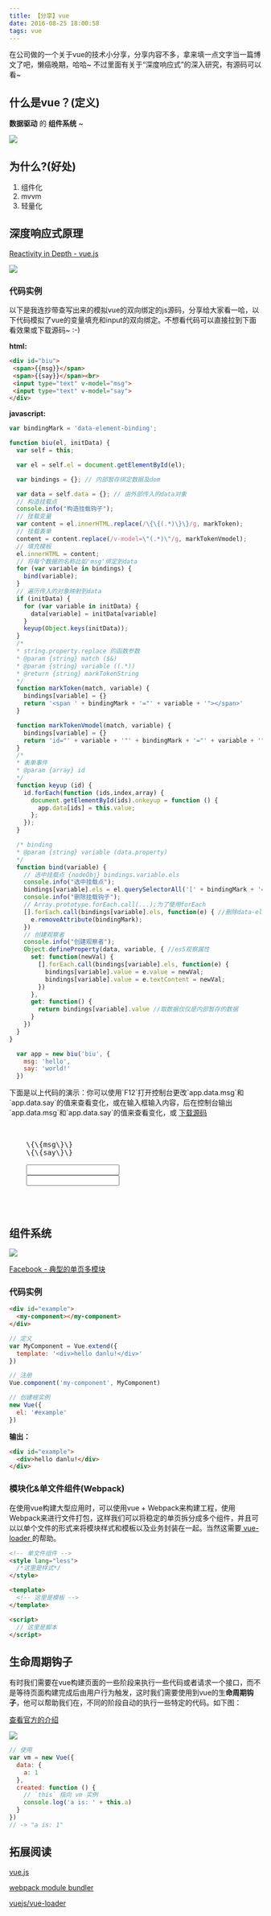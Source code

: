 ```yaml
---
title: 【分享】vue
date: 2016-08-25 18:00:58
tags: vue
---
```


在公司做的一个关于vue的技术小分享，分享内容不多，拿来填一点文字当一篇博文了吧，懒癌晚期，哈哈~
不过里面有关于“深度响应式”的深入研究，有源码可以看~

<!-- more -->

## 什么是vue？(定义)

**数据驱动** 的 **组件系统** ~

![](http://vuejs.org.cn/images/mvvm.png)

## 为什么?(好处)

1. 组件化
1. mvvm
1. 轻量化

## 深度响应式原理

[Reactivity in Depth - vue.js](https://vuejs.org/guide/reactivity.html)

![](https://vuejs.org/images/data.png)

### 代码实例
以下是我连抄带查写出来的模拟vue的双向绑定的js源码，分享给大家看一哈，以下代码模拟了vue的变量填充和input的双向绑定。不想看代码可以直接拉到下面看效果或下载源码~ :-)

**html:**
``` html
<div id="biu">
 <span>{{msg}}</span>
 <span>{{say}}</span><br>
 <input type="text" v-model="msg">
 <input type="text" v-model="say">
</div>
```
**javascript:**
```js
var bindingMark = 'data-element-binding';

function biu(el, initData) {
  var self = this;

  var el = self.el = document.getElementById(el);

  var bindings = {}; // 内部暂存绑定数据及dom

  var data = self.data = {}; // 由外部传入的data对象
  // 构造挂载点
  console.info("构造挂载钩子");
  // 挂载变量
  var content = el.innerHTML.replace(/\{\{(.*)\}\}/g, markToken);
  // 挂载表单
  content = content.replace(/v-model=\"(.*)\"/g, markTokenVmodel);
  // 填充模板
  el.innerHTML = content;
  // 将每个数据的名称比如'msg'绑定到data
  for (var variable in bindings) {
    bind(variable);
  }
  // 遍历传入的对象映射到data
  if (initData) {
    for (var variable in initData) {
      data[variable] = initData[variable]
    }
    keyup(Object.keys(initData));
  }
  /*
  * string.property.replace 的函数参数
  * @param {string} match ($&)
  * @param {string} variable ((.*))
  * @return {string} markTokenString
  */
  function markToken(match, variable) {
    bindings[variable] = {}
    return '<span ' + bindingMark + '="' + variable + '"></span>'
  }

  function markTokenVmodel(match, variable) {
    bindings[variable] = {}
    return 'id="' + variable + '"' + bindingMark + '="' + variable + '"'
  }
  /*
  * 表单事件
  * @param {array} id
  */
  function keyup (id) {
    id.forEach(function (ids,index,array) {
      document.getElementById(ids).onkeyup = function () {
        app.data[ids] = this.value;
      };
    });
  }

  /* binding
  * @param {string} variable (data.property)
  */
  function bind(variable) {
    // 选中挂载点 {nodeObj} bindings.variable.els
    console.info("选中挂载点");
    bindings[variable].els = el.querySelectorAll('[' + bindingMark + '="' + variable + '"]');
    console.info("删除挂载钩子");
    // Array.prototype.forEach.call(...);为了使用forEach
    [].forEach.call(bindings[variable].els, function(e) { //删除data-element-binding属性
      e.removeAttribute(bindingMark);
    })
    // 创建观察者
    console.info("创建观察者");
    Object.defineProperty(data, variable, { //es5观察属性
      set: function(newVal) {
        [].forEach.call(bindings[variable].els, function(e) {
          bindings[variable].value = e.value = newVal;
          bindings[variable].value = e.textContent = newVal;
        })
      },
      get: function() {
        return bindings[variable].value //取数据仅仅是内部暂存的数据
      }
    })
  }
}

  var app = new biu('biu', {
    msg: 'hello',
    say: 'world!'
  })
```
<div class="tip">
  下面是以上代码的演示：你可以使用`F12`打开控制台更改`app.data.msg`和`app.data.say`的值来查看变化，或在输入框输入内容，后在控制台输出`app.data.msg`和`app.data.say`的值来查看变化，或 <a href="http://oaul0t4t1.bkt.clouddn.com/file/vue-binding-demo.html">下载源码</a>
</div>

<pre>
  <div id="biu">
    <span>\{\{msg\}\}</span>
    <span>\{\{say\}\}</span><br>
    <input type="text" v-model="msg">
    <input type="text" v-model="say"><br>
  </div>
</pre>

<script>
  var bindingMark = 'data-element-binding';
  function biu(el, initData) {
    var self = this;

    var el = self.el = document.getElementById(el);

    var bindings = {}; // 内部暂存绑定数据及dom

    var data = self.data = {}; // 由外部传入的data对象
    // 构造挂载点
    console.info("构造挂载钩子");
    // 挂载变量
    var content = el.innerHTML.replace(/\\{\\{(.*)\\}\\}/g, markToken);
    // console.log(content);
    // 挂载表单
    content = content.replace(/v-model=\"(.*)\"/g, markTokenVmodel);
    // 填充模板
    el.innerHTML = content;
    // 将每个数据的名称比如'msg'绑定到data
    for (var variable in bindings) {
      bind(variable);
    }
    // 遍历传入的对象映射到data
    if (initData) {
      for (var variable in initData) {
        data[variable] = initData[variable]
      }
      keyup(Object.keys(initData));
    }
    /*
    * string.property.replace 的函数参数
    * @param {string} match ($&)
    * @param {string} variable ((.*))
    * @return {string} markTokenString
    */
    function markToken(match, variable) {
      bindings[variable] = {}
      return '<span ' + bindingMark + '="' + variable + '"></span>'
    }

    function markTokenVmodel(match, variable) {
      bindings[variable] = {}
      return 'id="' + variable + '"' + bindingMark + '="' + variable + '"'
    }
    /*
    * 表单事件
    * @param {array} id
    */
    function keyup (id) {
      id.forEach(function (ids,index,array) {
        document.getElementById(ids).onkeyup = function () {
          app.data[ids] = this.value;
        };
      });
    }

    /* binding
    * @param {string} variable (data.property)
    */
    function bind(variable) {
      // 选中挂载点 {nodeObj} bindings.variable.els
      console.info("选中挂载点");
      bindings[variable].els = el.querySelectorAll('[' + bindingMark + '="' + variable + '"]');
      console.info("删除挂载钩子");
      // Array.prototype.forEach.call(...);为了使用forEach
      [].forEach.call(bindings[variable].els, function(e) { //删除data-element-binding属性
        e.removeAttribute(bindingMark);
      })
      // 创建观察者
      console.info("创建观察者");
      Object.defineProperty(data, variable, { //es5观察属性
        set: function(newVal) {
          [].forEach.call(bindings[variable].els, function(e) {
            bindings[variable].value = e.value = newVal;
            bindings[variable].value = e.textContent = newVal;
          })
        },
        get: function() {
          return bindings[variable].value //取数据仅仅是内部暂存的数据
        }
      })
    }
  }

  var app = new biu('biu', {
    msg: 'hello',
    say: 'world!'
  })
</script>


## 组件系统

![](http://vuejs.org/images/components.png)

[Facebook - 典型的单页多模块](https://www.facebook.com/)

### 代码实例
``` html
<div id="example">
  <my-component></my-component>
</div>
```
```js
// 定义
var MyComponent = Vue.extend({
  template: '<div>hello danlu!</div>'
})

// 注册
Vue.component('my-component', MyComponent)

// 创建根实例
new Vue({
  el: '#example'
})
```
**输出：**
```html
<div id="example">
  <div>hello danlu!</div>
</div>
```
### 模块化&单文件组件(Webpack)
在使用vue构建大型应用时，可以使用vue + Webpack来构建工程，使用Webpack来进行文件打包，这样我们可以将稳定的单页拆分成多个组件，并且可以以单个文件的形式来将模块样式和模板以及业务封装在一起。当然这需要<a href="https://github.com/vuejs/vue-loader"> vue-loader </a>的帮助。
```html
<!-- 单文件组件 -->
<style lang="less">
  /*这里是样式*/
</style>

<template>
  <!-- 这里是模板 -->
</template>

<script>
  // 这里是脚本
</script>
```
## 生命周期钩子

有时我们需要在vue构建页面的一些阶段来执行一些代码或者请求一个接口，而不是等待页面构建完成后由用户行为触发，这时我们需要使用到vue的生**命周期钩子**，他可以帮助我们在，不同的阶段自动的执行一些特定的代码。如下图：

[查看官方的介绍](http://vuejs.org.cn/api/#)

![](http://vuejs.org.cn/images/lifecycle.png)

```js
// 使用
var vm = new Vue({
  data: {
    a: 1
  },
  created: function () {
    // `this` 指向 vm 实例
    console.log('a is: ' + this.a)
  }
})
// -> "a is: 1"
```

## 拓展阅读

[vue.js](http://vuejs.org)

[webpack module bundler](http://webpack.github.io)

[vuejs/vue-loader](https://github.com/vuejs/vue-loader)